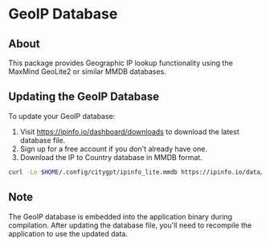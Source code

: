 # GeoIP Database

## About

This package provides Geographic IP lookup functionality using the MaxMind GeoLite2 or similar MMDB databases.

## Updating the GeoIP Database

To update your GeoIP database:

1. Visit https://ipinfo.io/dashboard/downloads to download the latest database file.
2. Sign up for a free account if you don't already have one.
3. Download the IP to Country database in MMDB format.

```bash
curl -Lo $HOME/.config/citygpt/ipinfo_lite.mmdb https://ipinfo.io/data/ipinfo_lite.mmdb?token=<your_token>
```

## Note

The GeoIP database is embedded into the application binary during compilation. After updating the database file, you'll need to recompile the application to use the updated data.

